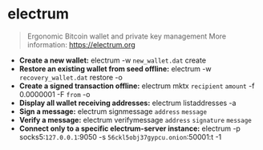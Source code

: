 # electrum
> Ergonomic Bitcoin wallet and private key management
> More information: <https://electrum.org>
- **Create a new wallet:**
electrum -w `new_wallet.dat` create
- **Restore an existing wallet from seed offline:**
electrum -w `recovery_wallet.dat` restore -o
- **Create a signed transaction offline:**
electrum mktx `recipient` `amount` -f 0.0000001 -F `from` -o
- **Display all wallet receiving addresses:**
electrum listaddresses -a
- **Sign a message:**
electrum signmessage `address` `message`
- **Verify a message:**
electrum verifymessage `address` `signature` `message`
- **Connect only to a specific electrum-server instance:**
electrum -p socks5:`127.0.0.1`:9050 -s `56ckl5obj37gypcu.onion`:50001:t -1
